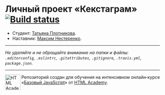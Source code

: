 # Личный проект «Кекстаграм» [![Build status][travis-image]][travis-url]

* Студент: [Татьяна Плотникова](https://up.htmlacademy.ru/javascript/11/user/250391).
* Наставник: [Максим Нестеренко](https://htmlacademy.ru/profile/nesterenkomacks).

---

_Не удаляйте и не обращайте внимание на папки и файлы:_<br>
_`.editorconfig`, `.eslintrc`, `.gitattributes`, `.gitignore`, `.travis.yml`, `package.json`._

---

<a href="https://htmlacademy.ru/intensive/javascript"><img align="left" width="50" height="50" title="HTML Academy" src="https://up.htmlacademy.ru/static/img/intensive/javascript/logo-for-github.svg"></a>

Репозиторий создан для обучения на интенсивном онлайн‑курсе «[Базовый JavaScript](https://htmlacademy.ru/intensive/javascript)» от [HTML Academy](https://htmlacademy.ru).

[travis-image]: https://travis-ci.org/htmlacademy-javascript/250391-kekstagram.svg?branch=master
[travis-url]: https://travis-ci.org/htmlacademy-javascript/250391-kekstagram
